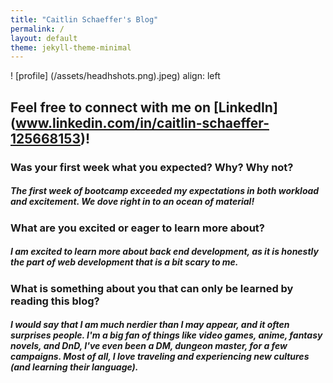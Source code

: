 ```yaml
---
title: "Caitlin Schaeffer's Blog"
permalink: /
layout: default
theme: jekyll-theme-minimal
---
```

! [profile] (/assets/headhshots.png).jpeg) align: left
## Feel free to connect with me on [LinkedIn] (www.linkedin.com/in/caitlin-schaeffer-125668153)!
### Was your first week what you expected? Why? Why not?
##### The first week of bootcamp exceeded my expectations in both workload and excitement. We dove right in to an ocean of material! 
### What are you excited or eager to learn more about?
##### I am excited to learn more about back end development, as it is honestly the part of web development that is a bit scary to me. 
### What is something about you that can only be learned by reading this blog?
##### I would say that I am much nerdier than I may appear, and it often surprises people. I'm a big fan of things like video games, anime, fantasy novels, and DnD, I've even been a DM, *dungeon master*, for a few campaigns. Most of all, I love traveling and experiencing new cultures (and learning their language). 

